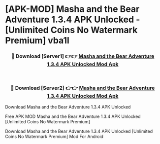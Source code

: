 # [APK-MOD] Masha and the Bear Adventure 1.3.4 APK Unlocked - [Unlimited Coins No Watermark Premium] vba1l



<div align="center">
<h3>🔴 Download [Server1] 👉👉 <a href="https://momento.my/?title=Masha_and_the_Bear_Adventure_1.3.4_APK_Unlocked">Masha and the Bear Adventure 1.3.4 APK Unlocked Mod Apk</a></h3><br>

<h3>🔴 Download [Server2] 👉👉 <a href="https://momento.my/?title=Masha_and_the_Bear_Adventure_1.3.4_APK_Unlocked">Masha and the Bear Adventure 1.3.4 APK Unlocked Mod Apk</a></h3>
</div>



Download Masha and the Bear Adventure 1.3.4 APK Unlocked 

Free APK MOD Masha and the Bear Adventure 1.3.4 APK Unlocked [Unlimited Coins No Watermark Premium]

Download Masha and the Bear Adventure 1.3.4 APK Unlocked [Unlimited Coins No Watermark Premium] Mod For Android
